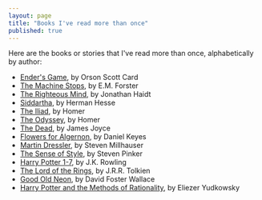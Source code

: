 ```yaml
---
layout: page
title: "Books I've read more than once"
published: true
---
```


Here are the books or stories that I've read more than once, alphabetically by author:

- [Ender's Game](https://www.goodreads.com/book/show/375802.Ender_s_Game), by Orson Scott Card
- [The Machine Stops](https://www.goodreads.com/book/show/4711854-the-machine-stops), by E.M. Forster
- [The Righteous Mind](https://www.goodreads.com/book/show/11324722-the-righteous-mind), by Jonathan Haidt
- [Siddartha](https://www.goodreads.com/book/show/30141085-siddartha), by Herman Hesse
- [The Iliad](https://www.goodreads.com/book/show/1371.The_Iliad), by Homer
- [The Odyssey](https://www.goodreads.com/book/show/1381.The_Odyssey), by Homer
- [The Dead](https://www.online-literature.com/james_joyce/958/), by James Joyce
- [Flowers for Algernon](https://www.goodreads.com/book/show/36576608-flowers-for-algernon), by Daniel Keyes
- [Martin Dressler](goodreads.com/book/show/40856825-martin-dressler), by Steven Millhauser
- [The Sense of Style](https://www.goodreads.com/book/show/20821371-the-sense-of-style), by Steven Pinker
- [Harry Potter 1-7](https://www.goodreads.com/book/show/862041.Harry_Potter_Series_Box_Set), by J.K. Rowling
- [The Lord of the Rings](https://www.goodreads.com/book/show/33.The_Lord_of_the_Rings), by J.R.R. Tolkien
- [Good Old Neon](http://sdavidmiller.com/octo/files/no_google2/GoodOldNeon.pdf), by David Foster Wallace
- [Harry Potter and the Methods of Rationality](https://www.goodreads.com/book/show/10016013-harry-potter-and-the-methods-of-rationality), by Eliezer Yudkowsky
